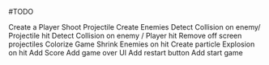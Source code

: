 #TODO

Create a Player
Shoot Projectile
Create Enemies
Detect Collision on enemy/ Projectile hit
Detect Collision on enemy / Player hit
Remove off screen projectiles
Colorize Game
Shrink Enemies on hit
Create particle Explosion on hit
Add Score
Add game over UI
Add restart button
Add start game

